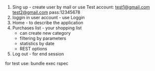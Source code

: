 
1) Sing up - create user by mail or use Test account: test1@gmail.com test2@gmail.com pass:12345678
2) loggin in user account - use Loggin
3) Home - to describe the application
4) Purchases list - your shopping list
   - can create new category
   - filtering by parameters
   - statistics by date
   - REST options
5) Log out - for end session

for test use: bundle exec rspec